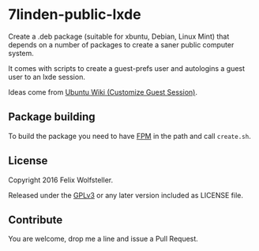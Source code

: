 # 7linden-public-lxde

Create a .deb package (suitable for xbuntu, Debian, Linux Mint) that depends on a number of packages to create a saner public computer system.

It comes with scripts to create a guest-prefs user and autologins a guest user to an lxde session.

Ideas come from [Ubuntu Wiki (Customize Guest Session)](https://help.ubuntu.com/community/CustomizeGuestSession).

## Package building

To build the package you need to have [FPM](https://github.com/jordansissel/fpm) in the path and call `create.sh`.

## License

Copyright 2016 Felix Wolfsteller.

Released under the [GPLv3](LICENSE) or any later version included as LICENSE file.

## Contribute

You are welcome, drop me a line and issue a Pull Request.
